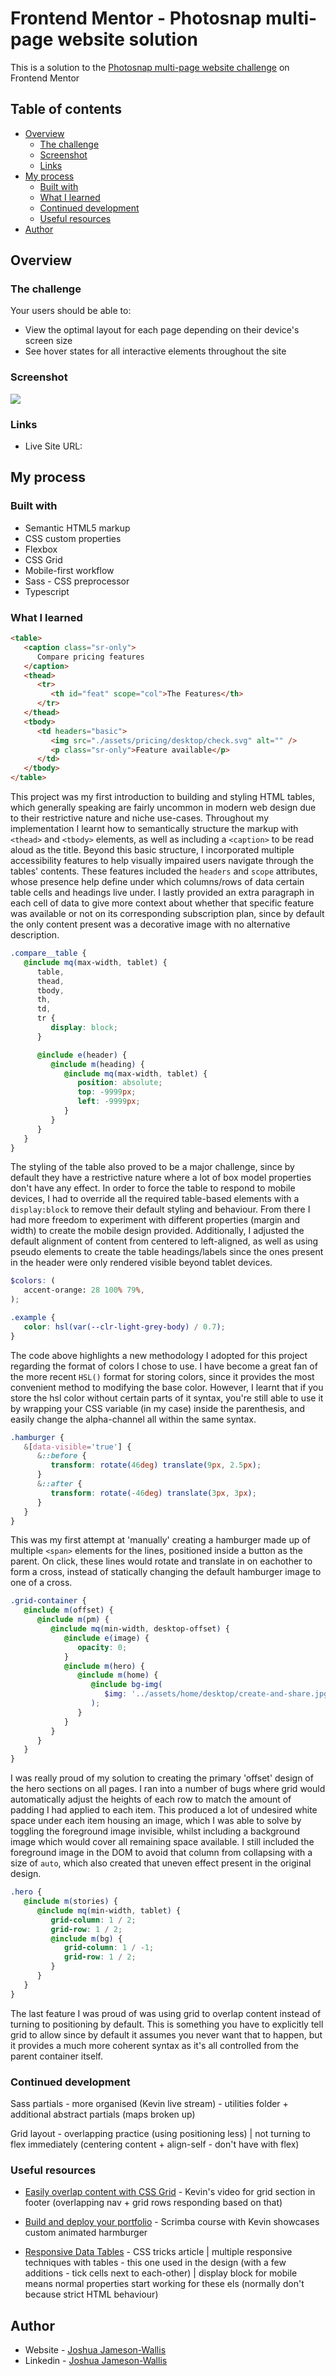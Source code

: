 # Frontend Mentor - Photosnap multi-page website solution

This is a solution to the [Photosnap multi-page website challenge](https://www.frontendmentor.io/challenges/photosnap-multipage-website-nMDSrNmNW) on Frontend Mentor

## Table of contents

-  [Overview](#overview)
   -  [The challenge](#the-challenge)
   -  [Screenshot](#screenshot)
   -  [Links](#links)
-  [My process](#my-process)
   -  [Built with](#built-with)
   -  [What I learned](#what-i-learned)
   -  [Continued development](#continued-development)
   -  [Useful resources](#useful-resources)
-  [Author](#author)

## Overview

### The challenge

Your users should be able to:

-  View the optimal layout for each page depending on their device's screen size
-  See hover states for all interactive elements throughout the site

### Screenshot

![](./screenshot.png)

### Links

-  Live Site URL:

## My process

### Built with

-  Semantic HTML5 markup
-  CSS custom properties
-  Flexbox
-  CSS Grid
-  Mobile-first workflow
-  Sass - CSS preprocessor
-  Typescript

### What I learned

```html
<table>
   <caption class="sr-only">
      Compare pricing features
   </caption>
   <thead>
      <tr>
         <th id="feat" scope="col">The Features</th>
      </tr>
   </thead>
   <tbody>
      <td headers="basic">
         <img src="./assets/pricing/desktop/check.svg" alt="" />
         <p class="sr-only">Feature available</p>
      </td>
   </tbody>
</table>
```

This project was my first introduction to building and styling HTML tables, which generally speaking are fairly uncommon in modern web design due to their restrictive nature and niche use-cases. Throughout my implementation I learnt how to semantically structure the markup with `<thead>` and `<tbody>` elements, as well as including a `<caption>` to be read aloud as the title. Beyond this basic structure, I incorporated multiple accessibility features to help visually impaired users navigate through the tables' contents. These features included the `headers` and `scope` attributes, whose presence help define under which columns/rows of data certain table cells and headings live under. I lastly provided an extra paragraph in each cell of data to give more context about whether that specific feature was available or not on its corresponding subscription plan, since by default the only content present was a decorative image with no alternative description.

```scss
.compare__table {
   @include mq(max-width, tablet) {
      table,
      thead,
      tbody,
      th,
      td,
      tr {
         display: block;
      }

      @include e(header) {
         @include m(heading) {
            @include mq(max-width, tablet) {
               position: absolute;
               top: -9999px;
               left: -9999px;
            }
         }
      }
   }
}
```

The styling of the table also proved to be a major challenge, since by default they have a restrictive nature where a lot of box model properties don't have any effect. In order to force the table to respond to mobile devices, I had to override all the required table-based elements with a `display:block` to remove their default styling and behaviour. From there I had more freedom to experiment with different properties (margin and width) to create the mobile design provided. Additionally, I adjusted the default alignment of content from centered to left-aligned, as well as using pseudo elements to create the table headings/labels since the ones present in the header were only rendered visible beyond tablet devices.

```scss
$colors: (
   accent-orange: 28 100% 79%,
);

.example {
   color: hsl(var(--clr-light-grey-body) / 0.7);
}
```

The code above highlights a new methodology I adopted for this project regarding the format of colors I chose to use. I have become a great fan of the more recent `HSL()` format for storing colors, since it provides the most convenient method to modifying the base color. However, I learnt that if you store the hsl color without certain parts of it syntax, you're still able to use it by wrapping your CSS variable (in my case) inside the parenthesis, and easily change the alpha-channel all within the same syntax.

```scss
.hamburger {
   &[data-visible='true'] {
      &::before {
         transform: rotate(46deg) translate(9px, 2.5px);
      }
      &::after {
         transform: rotate(-46deg) translate(3px, 3px);
      }
   }
}
```

This was my first attempt at 'manually' creating a hamburger made up of multiple `<span>` elements for the lines, positioned inside a button as the parent. On click, these lines would rotate and translate in on eachother to form a cross, instead of statically changing the default hamburger image to one of a cross.

```scss
.grid-container {
   @include m(offset) {
      @include m(pm) {
         @include mq(min-width, desktop-offset) {
            @include e(image) {
               opacity: 0;
            }
            @include m(hero) {
               @include m(home) {
                  @include bg-img(
                     $img: '../assets/home/desktop/create-and-share.jpg'
                  );
               }
            }
         }
      }
   }
}
```

I was really proud of my solution to creating the primary 'offset' design of the hero sections on all pages. I ran into a number of bugs where grid would automatically adjust the heights of each row to match the amount of padding I had applied to each item. This produced a lot of undesired white space under each item housing an image, which I was able to solve by toggling the foreground image invisible, whilst including a background image which would cover all remaining space available. I still included the foreground image in the DOM to avoid that column from collapsing with a size of `auto`, which also created that uneven effect present in the original design.

```scss
.hero {
   @include m(stories) {
      @include mq(min-width, tablet) {
         grid-column: 1 / 2;
         grid-row: 1 / 2;
         @include m(bg) {
            grid-column: 1 / -1;
            grid-row: 1 / 2;
         }
      }
   }
}
```

The last feature I was proud of was using grid to overlap content instead of turning to positioning by default. This is something you have to explicitly tell grid to allow since by default it assumes you never want that to happen, but it provides a much more coherent syntax as it's all controlled from the parent container itself.

### Continued development

Sass partials - more organised (Kevin live stream) - utilities folder + additional abstract partials (maps broken up)

Grid layout - overlapping practice (using positioning less) | not turning to flex immediately (centering content + align-self - don't have with flex)

### Useful resources

-  [Easily overlap content with CSS Grid](https://www.youtube.com/watch?v=HFG3BKOqOlE&ab_channel=KevinPowell) - Kevin's video for grid section in footer (overlapping nav + grid rows responding based on that)

-  [Build and deploy your portfolio](https://scrimba.com/learn/portfolio) - Scrimba course with Kevin showcases custom animated harmburger

-  [Responsive Data Tables](https://css-tricks.com/responsive-data-tables/) - CSS tricks article | multiple responsive techniques with tables - this one used in the design (with a few additions - tick cells next to each-other) | display block for mobile means normal properties start working for these els (normally don't because strict HTML behaviour)

## Author

-  Website - [Joshua Jameson-Wallis](https://joshuajamesonwallis.com)
-  Linkedin - [Joshua Jameson-Wallis]()
